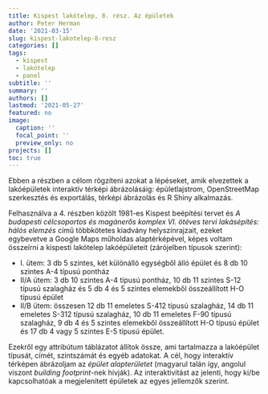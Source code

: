 ```yaml
---
title: Kispest lakótelep, 8. rész. Az épületek
author: Peter Herman
date: '2021-03-15'
slug: kispest-lakotelep-8-resz
categories: []
tags: 
  - kispest
  - lakótelep
  - panel
subtitle: ''
summary: ''
authors: []
lastmod: '2021-05-27'
featured: no
image:
  caption: ''
  focal_point: ''
  preview_only: no
projects: []
toc: true
---
```


Ebben a részben a célom rögzíteni azokat a lépéseket, amik elvezettek a lakóépületek interaktív térképi ábrázolásáig: épületlajstrom, OpenStreetMap szerkesztés és exportálás, térképi ábrázolás és R Shiny alkalmazás.

Felhasználva a 4. részben közölt 1981-es Kispest beépítési tervet és *A budapesti célcsoportos és magánerős komplex VI. ötéves tervi lakásépítés: hálós elemzés* című többkötetes kiadvány helyszínrajzait, ezeket egybevetve a Google Maps műholdas alaptérképével, képes voltam összeírni a kispesti lakótelep lakóépületeit (zárójelben típusok szerint):

- I. ütem: 3 db 5 szintes, két különálló egységből álló épület és 8 db 10 szintes A-4 típusú pontház
- II/A ütem: 3 db 10 szintes A-4 típusú pontház, 10 db 11 szintes S-12 típusú szalagház és 5 db 4 és 5 szintes elemekből összeállított H-O típusú épület
- II/B ütem: összesen 12 db 11 emeletes S-412 típusú szalagház, 14 db 11 emeletes S-312 típusú szalagház, 10 db 11 emeletes F-90 típusú szalagház, 9 db 4 és 5 szintes elemekből összeállított H-O típusú épület és 17 db 4 vagy 5 szintes E-5 típusú épület.

Ezekről egy attribútum táblázatot állítok össze, ami tartalmazza a lakóépület típusát, címét, szintszámát és egyéb adatokat. A cél, hogy interaktív térképen ábrázoljam az *épület alapterületet* (magyarul talán így, angolul viszont *building footprint*-nek hívják). Az interaktivitást az jelenti, hogy ki/be kapcsolhatóak a megjelenített épületek az egyes jellemzők szerint.
